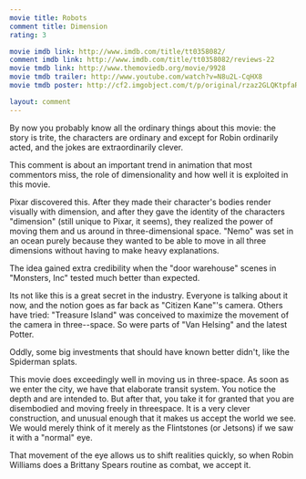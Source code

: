 ```yaml
---
movie title: Robots
comment title: Dimension
rating: 3

movie imdb link: http://www.imdb.com/title/tt0358082/
comment imdb link: http://www.imdb.com/title/tt0358082/reviews-22
movie tmdb link: http://www.themoviedb.org/movie/9928
movie tmdb trailer: http://www.youtube.com/watch?v=N8u2L-CqHX8
movie tmdb poster: http://cf2.imgobject.com/t/p/original/rzaz2GLQKtpfaRuVA3gbSugWFq.jpg

layout: comment
---
```


By now you probably know all the ordinary things about this movie: the story is trite, the characters are ordinary and except for Robin ordinarily acted, and the jokes are extraordinarily clever.

This comment is about an important trend in animation that most commentors miss, the role of dimensionality and how well it is exploited in this movie.

Pixar discovered this. After they made their character's bodies render visually with dimension, and after they gave the identity of the characters "dimension" (still unique to Pixar, it seems), they realized the power of moving them and us around in three-dimensional space. "Nemo" was set in an ocean purely because they wanted to be able to move in all three dimensions without having to make heavy explanations.

The idea gained extra credibility when the "door warehouse" scenes in "Monsters, Inc" tested much better than expected.

Its not like this is a great secret in the industry. Everyone is talking about it now, and the notion goes as far back as "Citizen Kane"'s camera. Others have tried: "Treasure Island" was conceived to maximize the movement of the camera in three--space. So were parts of "Van Helsing" and the latest Potter.

Oddly, some big investments that should have known better didn't, like the Spiderman splats.

This movie does exceedingly well in moving us in three-space. As soon as we enter the city, we have that elaborate transit system. You notice the depth and are intended to. But after that, you take it for granted that you are disembodied and moving freely in threespace. It is a very clever construction, and unusual enough that it makes us accept the world we see. We would merely think of it merely as the Flintstones (or Jetsons) if we saw it with a "normal" eye. 

That movement of the eye allows us to shift realities quickly, so when Robin Williams does a Brittany Spears routine as combat, we accept it.